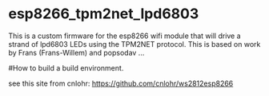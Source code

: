 # esp8266_tpm2net_lpd6803
This is a custom firmware for the esp8266 wifi module that will drive a strand of lpd6803 LEDs using the TPM2NET protocol. This is based on work by Frans (Frans-Willem) and popsodav ...

#How to build a build environment.

see this site from cnlohr: https://github.com/cnlohr/ws2812esp8266
